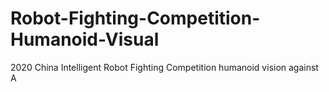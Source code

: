 # Robot-Fighting-Competition-Humanoid-Visual
2020 China Intelligent Robot Fighting Competition humanoid vision against A
